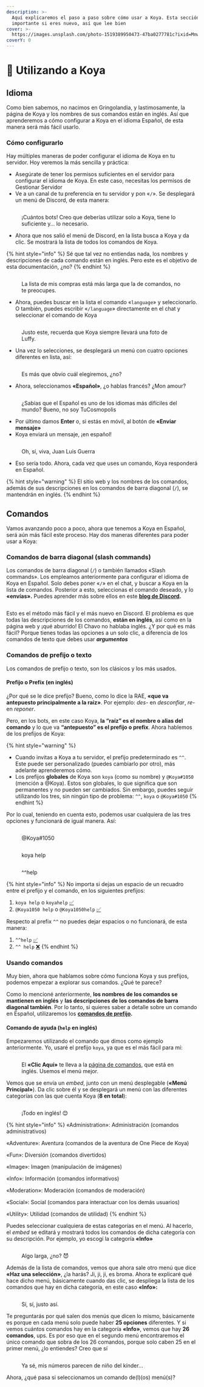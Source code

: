 ```yaml
---
description: >-
  Aquí explicaremos el paso a paso sobre cómo usar a Koya. Esta sección es muy
  importante si eres nuevo, así que lee bien
cover: >-
  https://images.unsplash.com/photo-1519389950473-47ba0277781c?ixid=MnwxMjA3fDB8MHxwaG90by1wYWdlfHx8fGVufDB8fHx8&ixlib=rb-1.2.1&auto=format&fit=crop&w=2970&q=80
coverY: 0
---
```


# 🤖 Utilizando a Koya

## Idioma

Como bien sabemos, no nacimos en Gringolandia, y lastimosamente, la página de Koya y los nombres de sus comandos están en inglés. Así que aprenderemos a cómo configurar a Koya en el idioma Español, de esta manera será más fácil usarlo.

### Cómo configurarlo

Hay múltiples maneras de poder configurar el idioma de Koya en tu servidor. Hoy veremos la más sencilla y práctica:

* Asegúrate de tener los permisos suficientes en el servidor para configurar el idioma de Koya. En este caso, necesitas los permisos de Gestionar Servidor
* Ve a un canal de tu preferencia en tu servidor y pon «`/`». Se desplegará un menú de Discord, de esta manera:

<figure><img src="../.gitbook/assets/image (4).png" alt=""><figcaption><p>¡Cuántos bots! Creo que deberías utilizar solo a Koya, tiene lo suficiente y… lo necesario.</p></figcaption></figure>

* Ahora que nos salió el menú de Discord, en la lista busca a Koya y da clic. Se mostrará la lista de todos los comandos de Koya.

{% hint style="info" %}
Sé que tal vez no entiendas nada, los nombres y descripciones de cada comando están en inglés. Pero este es el objetivo de esta documentación, ¿no?
{% endhint %}

<figure><img src="../.gitbook/assets/image (5).png" alt=""><figcaption><p>La lista de mis compras está más larga que la de comandos, no te preocupes.</p></figcaption></figure>

* Ahora, puedes buscar en la lista el comando «`language`» y seleccionarlo. O también, puedes escribir «`/language`» directamente en el chat y seleccionar el comando de Koya

<figure><img src="../.gitbook/assets/image (6).png" alt=""><figcaption><p> Justo este, recuerda que Koya siempre llevará una foto de Luffy.</p></figcaption></figure>

* Una vez lo selecciones, se desplegará un menú con cuatro opciones diferentes en lista, así:

<figure><img src="../.gitbook/assets/image (7).png" alt=""><figcaption><p>Es más que obvio cuál elegiremos, ¿no?</p></figcaption></figure>

* Ahora, seleccionamos **«Español»**, ¿o hablas francés? ¿Mon amour?

<figure><img src="../.gitbook/assets/image (8).png" alt=""><figcaption><p>¿Sabías que el Español es uno de los idiomas más difíciles del mundo? Bueno, no soy TuCosmopolis</p></figcaption></figure>

* Por último damos **Enter** o, si estás en móvil, al botón de **«Enviar mensaje»**
* Koya enviará un mensaje, ¡en español!

<figure><img src="../.gitbook/assets/image (9).png" alt=""><figcaption><p>Oh, sí, viva, Juan Luis Guerra</p></figcaption></figure>

* Eso sería todo. Ahora, cada vez que uses un comando, Koya responderá en Español.

{% hint style="warning" %}
El sitio web y los nombres de los comandos, además de sus descripciones en los comandos de barra diagonal (`/`), se mantendrán en inglés.
{% endhint %}

## Comandos

Vamos avanzando poco a poco, ahora que tenemos a Koya en Español, será aún más fácil este proceso. Hay dos maneras diferentes para poder usar a Koya:

### Comandos de barra diagonal (slash commands)

Los comandos de barra diagonal (`/`) o también llamados «Slash commands». Los empleamos anteriormente para configurar el idioma de Koya en Español. Solo debes poner «`/`» en el chat, y buscar a Koya en la lista de comandos. Posterior a esto, seleccionas el comando deseado, y lo **«envías».** Puedes aprender más sobre ellos en este [**blog de Discord**](https://discord.com/blog/welcome-to-the-new-era-of-discord-apps)**.**

<figure><img src="../.gitbook/assets/image (10).png" alt=""><figcaption></figcaption></figure>

Esto es el método más fácil y el más nuevo en Discord. El problema es que todas las descripciones de los comandos, **están en inglés**, así como en la página web y ¡qué aburrido! El Chavo no hablaba inglés. ¿Y por qué es más fácil? Porque tienes todas las opciones a un solo clic, a diferencia de los comandos de texto que debes usar _**argumentos**_

### Comandos de prefijo o texto

Los comandos de prefijo o texto, son los clásicos y los más usados.

#### Prefijo o Prefix (en inglés)

¿Por qué se le dice prefijo? Bueno, como lo dice la RAE, **«que va antepuesto principalmente a la raíz»**. Por ejemplo: _des-_ en _desconfiar_, _re-_ en _reponer_.

Pero, en los bots, en este caso Koya, **la “raíz” es el nombre o alias del comando** y lo que va **“antepuesto” es el prefijo o prefix**. Ahora hablemos de los prefijos de Koya:

{% hint style="warning" %}
* Cuando invitas a Koya a tu servidor, el prefijo predeterminado es `^^`. Este puede ser personalizado (puedes cambiarlo por otro), más adelante aprenderemos cómo.
* Los prefijos **globales** de Koya son `koya` (como su nombre) y `@Koya#1050` (mención a @Koya). Estos son globales, lo que significa que son permanentes y no pueden ser cambiados. Sin embargo, puedes seguir utilizando los tres, sin ningún tipo de problema: `^^`, `koya` o `@Koya#1050`
{% endhint %}

Por lo cual, teniendo en cuenta esto, podemos usar cualquiera de  las tres opciones y funcionará de igual manera. Así:

<figure><img src="../.gitbook/assets/image.png" alt=""><figcaption><p>@Koya#1050</p></figcaption></figure>

<figure><img src="../.gitbook/assets/image (1).png" alt=""><figcaption><p>koya help</p></figcaption></figure>

<figure><img src="../.gitbook/assets/image (3).png" alt=""><figcaption><p>^^help</p></figcaption></figure>

{% hint style="info" %}
No importa si dejas un espacio de un recuadro entre el prefijo y el comando, en los siguientes prefijos:

1. `koya help` o `koyahelp` [✅](https://emojipedia.org/check-mark-button)
2. `@Koya1050 help` o `@Koya1050help` [✅](https://emojipedia.org/check-mark-button)

Respecto al prefix `^^` no puedes dejar espacios o no funcionará, de esta manera:

1. `^^help` [✅](https://emojipedia.org/check-mark-button)
2. `^^ help` [❌](https://emojipedia.org/cross-mark)
{% endhint %}

### Usando comandos

Muy bien, ahora que hablamos sobre cómo funciona Koya y sus prefijos, podemos empezar a explorar sus comandos. ¿Qué te parece?

Como lo mencioné anteriormente, **los nombres de los comandos se mantienen en inglés** y **las descripciones de los comandos de barra diagonal también**. Por lo tanto, si quieres saber a detalle sobre un comando en Español, utilizaremos los [**comandos de prefijo**](utilizando-a-koya.md#comandos-de-prefijo-o-texto)**.**

#### Comando de ayuda (`help` en inglés)

Empezaremos utilizando el comando que dimos como ejemplo anteriormente. Yo, usaré el prefijo `koya`, ya que es el más fácil para mí:

<figure><img src="../.gitbook/assets/image (22).png" alt=""><figcaption><p>El <strong>«Clic Aquí»</strong> te lleva a la <a href="https://koya.gg/commands">página de comandos</a>, que está en inglés. Usemos el menú mejor.</p></figcaption></figure>

Vemos que se envía un _embed_, junto con un menú desplegable (**«Menú Principal»**). Da clic sobre él y se desplegará un menú con las diferentes categorías con las que cuenta Koya (**8 en total**):

<figure><img src="../.gitbook/assets/image (23).png" alt=""><figcaption><p>¡Todo en inglés! 😊</p></figcaption></figure>

{% hint style="info" %}
«Administration»: Administración (comandos administrativos)

«Adventure»: Aventura (comandos de la aventura de One Piece de Koya)

«Fun»: Diversión (comandos divertidos)

«Image»: Imagen (manipulación de imágenes)

«Info»: Información (comandos informativos)

«Moderation»: Moderación (comandos de moderación)

«Social»: Social (comandos para interactuar con los demás usuarios)

«Utility»: Utilidad (comandos de utilidad)
{% endhint %}

Puedes seleccionar cualquiera de estas categorías en el menú. Al hacerlo, el _embed_ se editará y mostrará todos los comandos de dicha categoría con su descripción. Por ejemplo, yo escogí la categoría **«Info»**

<figure><img src="../.gitbook/assets/image (24).png" alt=""><figcaption><p>Algo larga, ¿no? 😈</p></figcaption></figure>

Además de la lista de comandos, vemos que ahora sale otro menú que dice **«Haz una selección»**, ¿la harás? Ji, ji, ji, es broma. Ahora te explicaré qué hace dicho menú, básicamente cuando das clic, se despliega la lista de los comandos que hay en dicha categoría, en este caso **«Info»:**

<figure><img src="../.gitbook/assets/image (25).png" alt=""><figcaption><p>Sí, sí, justo así.</p></figcaption></figure>

Te preguntarás por qué salen dos menús que dicen lo mismo, básicamente es porque en cada menú solo puede haber **25 opciones** diferentes. Y si vemos cuántos comandos hay en la categoría **«Info»**, vemos que hay **26 comandos**, ups. Es por eso que en el segundo menú encontraremos el único comando que sobra de los 26 comandos, porque solo caben 25 en el primer menú, ¿lo entiendes? Creo que sí

<figure><img src="../.gitbook/assets/image (26).png" alt=""><figcaption><p>Ya sé, mis números parecen de niño del kínder…</p></figcaption></figure>

Ahora, ¿qué pasa si seleccionamos un comando de(l)(os) menú(s)?
